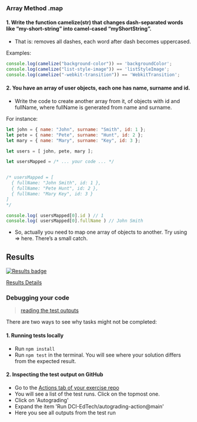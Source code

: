 ### Array Method .map

#### 1. Write the function camelize(str) that changes dash-separated words like “my-short-string” into camel-cased “myShortString”.

* That is: removes all dashes, each word after dash becomes uppercased.

Examples:
```js
console.log(camelize("background-color")) == 'backgroundColor';
console.log(camelize("list-style-image")) == 'listStyleImage';
console.log(camelize("-webkit-transition")) == 'WebkitTransition';
``` 

#### 2. You have an array of user objects, each one has name, surname and id.

* Write the code to create another array from it, of objects with id and fullName, where fullName is generated from name and surname.

For instance:
```js
let john = { name: "John", surname: "Smith", id: 1 };
let pete = { name: "Pete", surname: "Hunt", id: 2 };
let mary = { name: "Mary", surname: "Key", id: 3 };

let users = [ john, pete, mary ];

let usersMapped = /* ... your code ... */


/* usersMapped = [
  { fullName: "John Smith", id: 1 },
  { fullName: "Pete Hunt", id: 2 },
  { fullName: "Mary Key", id: 3 }
]
*/

console.log( usersMapped[0].id ) // 1
console.log( usersMapped[0].fullName ) // John Smith
``` 
* So, actually you need to map one array of objects to another. Try using => here. There’s a small catch.
[//]: # (autograding info start)
## Results
  [![Results badge](../../blob/badges/.github/badges/autograding-solution/badge.svg)](https://github.com/DCI-TrialLessons/TL-array-methods-map/actions)
  
  [Results Details](https://github.com/DCI-TrialLessons/TL-array-methods-map/actions)
  
  ### Debugging your code
  > [reading the test outputs](https://github.com/DCI-EdTech/autograding-setup/wiki/Reading-test-outputs)
  
  There are two ways to see why tasks might not be completed:
  #### 1. Running tests locally
  - Run `npm install`
  - Run `npm test` in the terminal. You will see where your solution differs from the expected result.
  
  #### 2. Inspecting the test output on GitHub
  - Go to the [Actions tab of your exercise repo](https://github.com/DCI-TrialLessons/TL-array-methods-map/actions)
  - You will see a list of the test runs. Click on the topmost one.
  - Click on 'Autograding'
  - Expand the item 'Run DCI-EdTech/autograding-action@main'
  - Here you see all outputs from the test run
[//]: # (autograding info end)